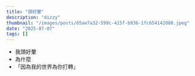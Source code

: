```yaml
---
title: "頭好暈"
description: "dizzy"
thumbnail: "/images/posts/65ae7a32-599c-415f-b936-1fc654142080.jpeg"
date: "2025-07-07"
tags: []
---
```

- 我頭好暈
- 為什麼
- 「因為我的世界為你打轉」
